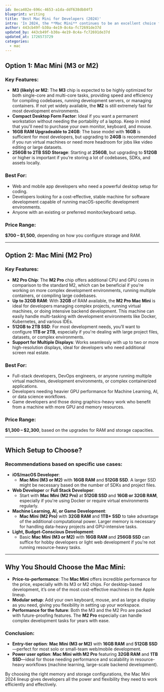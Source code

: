```yaml
---
id: 8eca402e-696c-4653-a1da-ddf638db84f3
blueprint: writing
title: 'Best Mac Mini for Developers (2024)'
intro: 'In 2024, the **Mac Mini** continues to be an excellent choice for developers who prefer a desktop computer over a laptop. The **Mac Mini** provides Apple’s powerful **M3** or **M2 Pro** chips (depending on available models), strong performance, and flexible upgradability at a lower price point than the MacBook Pro options. Here’s how the current Mac Mini models stack up for developers.'
author: 443cb49f-b30a-4e19-8c4a-fc72691de37d
updated_by: 443cb49f-b30a-4e19-8c4a-fc72691de37d
updated_at: 1726573729
categories:
  - mac
---
```

## Option 1: Mac Mini (M3 or M2)

### Key Features:
- **M3 (likely) or M2**: The **M3** chip is expected to be highly optimized for both single-core and multi-core tasks, providing speed and efficiency for compiling codebases, running development servers, or managing containers. If not yet widely available, the **M2** is still extremely fast for most development environments.
- **Compact Desktop Form Factor**: Ideal if you want a permanent workstation without needing the portability of a laptop. Keep in mind that you'll need to purchase your own monitor, keyboard, and mouse.
- **16GB RAM Upgradeable to 24GB**: The base model with **16GB** is sufficient for most developers, but upgrading to **24GB** is recommended if you run virtual machines or need more headroom for jobs like video editing or large datasets.
- **256GB to 2TB SSD Storage**: Starting at **256GB**, but upgrading to **512GB** or higher is important if you’re storing a lot of codebases, SDKs, and assets locally.

### Best For:
- Web and mobile app developers who need a powerful desktop setup for coding.
- Developers looking for a cost-effective, stable machine for software development capable of running macOS-specific development environments.
- Anyone with an existing or preferred monitor/keyboard setup.

### Price Range:
**$700 – $1,500**, depending on how you configure storage and RAM.

---

## Option 2: Mac Mini (M2 Pro)

### Key Features:
- **M2 Pro Chip**: The **M2 Pro** chip offers additional CPU and GPU cores in comparison to the standard M2, which can be beneficial if you're working on more complex development environments, running multiple containers, or compiling large codebases.
- **Up to 32GB RAM**: With **32GB** of RAM available, the **M2 Pro Mac Mini** is ideal for developers managing complex projects, running virtual machines, or doing intensive backend development. This machine can easily handle multi-tasking with development environments like Docker, Kubernetes, and various IDEs.
- **512GB to 2TB SSD**: For most development needs, you’ll want to configure **1TB or 2TB**, especially if you're dealing with large project files, datasets, or complex environments.
- **Support for Multiple Displays**: Works seamlessly with up to two or more high-resolution displays, ideal for developers who need additional screen real estate.

### Best For:
- Full-stack developers, DevOps engineers, or anyone running multiple virtual machines, development environments, or complex containerized applications.
- Developers needing heavier GPU performance for Machine Learning, AI, or data science workflows.
- Game developers and those doing graphics-heavy work who benefit from a machine with more GPU and memory resources.

### Price Range:
**$1,300 – $2,300**, based on the upgrades for RAM and storage capacities.

---

## Which Setup to Choose?

### Recommendations based on specific use cases:
  - **iOS/macOS Developer**:
    - **Mac Mini (M3 or M2)** with **16GB RAM** and **512GB SSD**. A larger SSD might be necessary based on the number of SDKs and project files.
  - **Web Developer** or **Full Stack Developer**:
    - Start with **Mac Mini (M2 Pro)** at **512GB SSD** and **16GB or 32GB RAM**, especially if you're using Docker or require virtual environments regularly.
  - **Machine Learning, AI, or Game Development**:
    - **Mac Mini (M2 Pro)** with **32GB RAM** and **1TB+ SSD** to take advantage of the additional computational power. Larger memory is necessary for handling data-heavy projects and GPU-intensive tasks.
  - **Light, Budget-Conscious Development**:
    - Basic **Mac Mini (M3 or M2)** with **16GB RAM** and **256GB SSD** can suffice for hobby developers or light web development if you're not running resource-heavy tasks.

---

## Why You Should Choose the Mac Mini:
- **Price-to-performance**: The **Mac Mini** offers incredible performance for the price, especially with its M3 or M2 chips. For desktop-based development, it’s one of the most cost-effective machines in the Apple lineup.
- **Modular setup**: Add your own keyboard, mouse, and as large a display as you need, giving you flexibility in setting up your workspace.
- **Performance for the future**: Both the M3 and the M2 Pro are packed with future-proofing features. The **M2 Pro** especially can handle complex development tasks for years with ease.

### Conclusion:
- **Entry-tier option**: **Mac Mini (M3 or M2)** with **16GB RAM** and **512GB SSD**—perfect for most solo or small-team web/mobile development.
- **Power user option**: **Mac Mini with M2 Pro** featuring **32GB RAM** and **1TB SSD**—ideal for those needing performance and scalability in resource-heavy workflows (machine learning, large-scale backend development).

By choosing the right memory and storage configurations, the Mac Mini 2024 lineup gives developers all the power and flexibility they need to work efficiently and effectively.